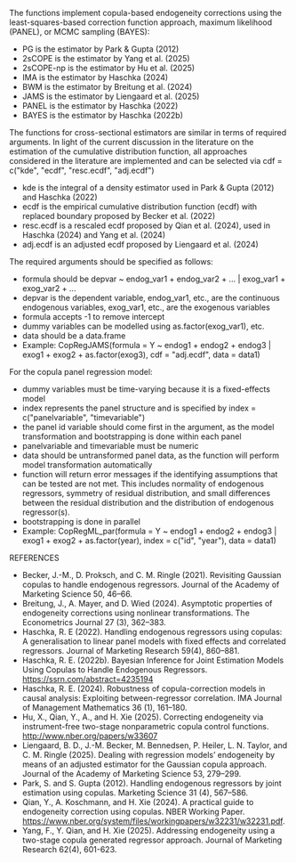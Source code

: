 The functions implement copula-based endogeneity corrections using the least-squares-based correction function approach, maximum likelihood (PANEL), or MCMC sampling (BAYES):
- PG is the estimator by Park & Gupta (2012)
- 2sCOPE is the estimator by Yang et al. (2025)
- 2sCOPE-np is the estimator by Hu et al. (2025)
- IMA is the estimator by Haschka (2024)
- BWM is the estimator by Breitung et al. (2024)
- JAMS is the estimator by Liengaard et al. (2025)
- PANEL is the estimator by Haschka (2022)
- BAYES is the estimator by Haschka (2022b)

The functions for cross-sectional estimators are similar in terms of required arguments. In light of the current discussion in the literature on the estimation of the cumulative distribution function, 
all approaches considered in the literature are implemented and can be selected via cdf = c("kde", "ecdf", "resc.ecdf", "adj.ecdf")
- kde is the integral of a density estimator used in Park & Gupta (2012) and Haschka (2022)
- ecdf is the empirical cumulative distribution function (ecdf) with replaced boundary proposed by Becker et al. (2022)
- resc.ecdf is a rescaled ecdf proposed by Qian et al. (2024), used in Haschka (2024) and Yang et al. (2024)
- adj.ecdf is an adjusted ecdf proposed by Liengaard et al. (2024)

The required arguments should be specified as follows:
- formula should be depvar ~ endog_var1 + endog_var2 + ... | exog_var1 + exog_var2 + ...
- depvar is the dependent variable, endog_var1, etc., are the continuous endogenous variables, exog_var1, etc., are the exogenous variables
- formula accepts -1 to remove intercept
- dummy variables can be modelled using as.factor(exog_var1), etc.
- data should be a data.frame
- Example: CopRegJAMS(formula = Y ~ endog1 + endog2 + endog3 | exog1 + exog2 + as.factor(exog3), cdf = "adj.ecdf", data = data1)

For the copula panel regression model:
- dummy variables must be time-varying because it is a fixed-effects model
- index represents the panel structure and is specified by index = c("panelvariable", "timevariable")
- the panel id variable should come first in the argument, as the model transformation and bootstrapping is done within each panel
- panelvariable and timevariable must be numeric
- data should be untransformed panel data, as the function will perform model transformation automatically
- function will return error messages if the identifying assumptions that can be tested are not met. This includes normality of endogenous regressors, symmetry of residual distribution, and small differences between the residual distribution and the distribution of endogenous regressor(s).
- bootstrapping is done in parallel
- Example: CopRegML_par(formula = Y ~ endog1 + endog2 + endog3 | exog1 + exog2 + as.factor(year), index = c("id", "year"), data = data1)


REFERENCES
- Becker, J.-M., D. Proksch, and C. M. Ringle (2021). Revisiting Gaussian copulas to handle endogenous regressors. Journal of the Academy of Marketing Science 50, 46–66.
- Breitung, J., A. Mayer, and D. Wied (2024). Asymptotic properties of endogeneity corrections using nonlinear transformations. The Econometrics Journal 27 (3), 362–383.
- Haschka, R. E (2022). Handling endogenous regressors using copulas: A generalisation to linear panel models with fixed effects and correlated regressors. Journal of Marketing Research 59(4), 860–881.
- Haschka, R. E. (2022b). Bayesian Inference for Joint Estimation Models Using Copulas to Handle Endogenous Regressors. https://ssrn.com/abstract=4235194 
- Haschka, R. E. (2024). Robustness of copula-correction models in causal analysis: Exploiting between-regressor correlation. IMA Journal of Management Mathematics 36 (1), 161–180.
- Hu, X., Qian, Y., A., and H. Xie (2025). Correcting endogeneity via instrument-free two-stage nonparametric copula control functions. http://www.nber.org/papers/w33607
- Liengaard, B. D., J.-M. Becker, M. Bennedsen, P. Heiler, L. N. Taylor, and C. M. Ringle (2025). Dealing with regression models’ endogeneity by means of an adjusted estimator for the Gaussian copula approach. Journal of the Academy of Marketing Science 53, 279–299.
- Park, S. and S. Gupta (2012). Handling endogenous regressors by joint estimation using copulas. Marketing Science 31 (4), 567–586.
- Qian, Y., A. Koschmann, and H. Xie (2024). A practical guide to endogeneity correction using copulas. NBER Working Paper. https://www.nber.org/system/files/workingpapers/w32231/w32231.pdf. 
- Yang, F., Y. Qian, and H. Xie (2025). Addressing endogeneity using a two-stage copula generated regressor approach. Journal of Marketing Research 62(4), 601-623.
